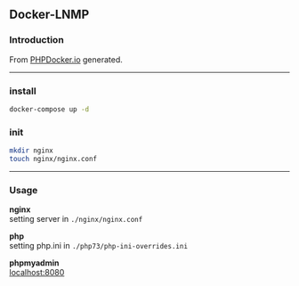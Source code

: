 ## Docker-LNMP

### Introduction

From [PHPDocker.io](https://phpdocker.io/) generated.

---

### install
```bash
docker-compose up -d 
```

### init
```bash
mkdir nginx
touch nginx/nginx.conf
```

---

### Usage

**nginx**  
setting server in `./nginx/nginx.conf`

**php**  
setting php.ini in `./php73/php-ini-overrides.ini`

**phpmyadmin**  
[localhost:8080](localhost:8080)

